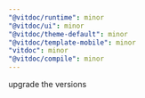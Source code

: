 ```yaml
---
"@vitdoc/runtime": minor
"@vitdoc/ui": minor
"@vitdoc/theme-default": minor
"@vitdoc/template-mobile": minor
"vitdoc": minor
"@vitdoc/compile": minor
---
```


upgrade the versions
